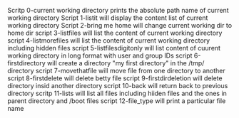 Scritp 0-current working directory prints the absolute path name of current working directory
Script 1-listit will display the content list of current working directory
Script 2-bring me home will change current working dir to home dir
script 3-listfiles will list the content of current working directory
script 4-listmorefiles will list the content of current working directory including hidden files
script 5-listfilesdigitonly will list content of cuurent working directory in long format with user and group IDs
script 6-firstdirectory will create a directory "my first directory" in the /tmp/ directory
script 7-movethatfile will move file from one directory to another
script 8-firstdelete will delete betty file
script 9-firstdirdeletion will delete directory insid another directory
script 10-back will return back to previous directory
scritp 11-lists will list all files including hiiden files and the ones in parent directory and /boot files
script 12-file_type will print a particular file name
